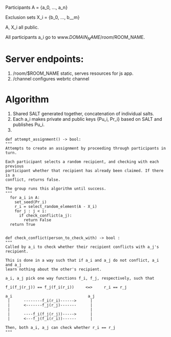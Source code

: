 Participants A = {a_0, ..., a_n}

Exclusion sets X_i = {b_0, ..., b__m}

A, X_i all public.

All participants a_i go to www.$DOMAIN_NAME/room/$ROOM_NAME.

# Server endpoints:

1. /room/$ROOM_NAME static, serves resources for js app.
2. /channel configures webrtc channel

# Algorithm

1. Shared SALT generated together, concatenation of individual salts.
2. Each a_i makes private and public keys {Pu_i, Pr_i} based on SALT and
   publishes Pu_i.
3.
```
def attempt_assignment() -> bool:
"""
Attempts to create an assignment by proceeding through participants in turn.

Each participant selects a random recipient, and checking with each previous
participant whether that recipient has already been claimed. If there is a
conflict, returns false.

The group runs this algorithm until success.
"""
  for a_i in A:
    set_seed(Pr_i)
    r_i = select_random_element(A - X_i)
    for j : j < i:
      if check_conflict(a_j):
        return False
  return True


def check_conflict(person_to_check_with) -> bool :
"""
Called by a_i to check whether their recipient conflicts with a_j's recipient.

This is done in a way such that if a_i and a_j do not conflict, a_i and a_j
learn nothing about the other's recipient.

a_i, a_j pick one way functions f_i, f_j, respectively, such that

f_i(f_j(r_j)) == f_j(f_i(r_i))     <=>     r_i == r_j

a_i                                 a_j
 |      --------f_i(r_i)------>      |
 |      <-------f_j(r_j)-------      |
 |                                   |
 |      ----f_i(f_j(r_j))----->      |
 |      <---f_j(f_i(r_i))------      |

Then, both a_i, a_j can check whether r_i == r_j
"""
```

